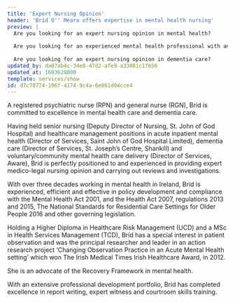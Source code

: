 ```yaml
---
title: 'Expert Nursing Opinion'
header: 'Bríd O'' Meara offers expertise in mental health nursing'
preview: |
  Are you looking for an expert nursing opinion in mental health?
  
  Are you looking for an experienced mental health professional with an excellent track record in compliance, governance, policy development, clinical reviews and investigations?
  
  Are you looking for an expert nursing opinion in dementia care?
updated_by: da07ab4c-34e8-47d2-afe9-a33081c1f656
updated_at: 1603628000
template: services/show
id: d7c78774-196f-4174-9c4a-6e861d04cce4
---
```

A registered psychiatric nurse (RPN) and general nurse (RGN), Brid is committed to excellence in mental health care and dementia care.

Having held senior nursing (Deputy Director of Nursing, St. John of God Hospital) and healthcare management positions in acute inpatient mental health (Director of Services, Saint John of God Hospital Limited), dementia care (Director of Services, St. Joseph’s Centre, Shankill) and voluntary/community mental health care delivery (Director of Services, Aware), Brid is perfectly positioned to and experienced in providing expert medico-legal nursing opinion and carrying out reviews and investigations. 

With over three decades working in mental health in Ireland, Bríd is experienced, efficient and effective in policy development and compliance with the Mental Health Act 2001, and the Health Act 2007, regulations 2013 and 2015, The National Standards for Residential Care Settings for Older People 2016 and other governing legislation.

Holding a Higher Diploma in Healthcare Risk Management (UCD) and a MSc in Health Services Management (TCD), Bríd has a special interest in patient observation and was the principal researcher and leader in an action research project ‘Changing Observation Practice in an Acute Mental Health setting’ which won The Irish Medical Times Irish Healthcare Award, in 2012. 

She is an advocate of the Recovery Framework in mental health.

With an extensive professional development portfolio, Bríd has completed excellence in report writing, expert witness and courtroom skills training.